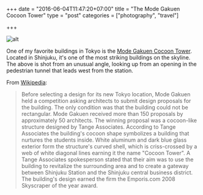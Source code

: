+++
date = "2016-06-04T11:47:20+07:00"
title = "The Mode Gakuen Cocoon Tower"
type = "post"
categories = ["photography", "travel"]

+++

![alt](/images/mode-gakuen.jpg)

One of my favorite buildings in Tokyo is the [Mode Gakuen Cocoon Tower](https://en.wikipedia.org/wiki/Mode_Gakuen_Cocoon_Tower).  Located in Shinjuku, it's one of the most striking buildings on the skyline.  The above is shot from an unusual angle, looking up from an opening in the pedestrian tunnel that leads west from the station.

From [Wikipedia](https://en.wikipedia.org/wiki/Mode_Gakuen_Cocoon_Tower):

> Before selecting a design for its new Tokyo location, Mode Gakuen held a competition asking architects to submit design proposals for the building. The only condition was that the building could not be rectangular. Mode Gakuen received more than 150 proposals by approximately 50 architects. The winning proposal was a cocoon-like structure designed by Tange Associates. According to Tange Associates the building's cocoon shape symbolizes a building that nurtures the students inside. White aluminum and dark blue glass exterior form the structure's curved shell, which is criss-crossed by a web of white diagonal lines earning it the name "Cocoon Tower". A Tange Associates spokesperson stated that their aim was to use the building to revitalize the surrounding area and to create a gateway between Shinjuku Station and the Shinjuku central business district. The building's design earned the firm the Emporis.com 2008 Skyscraper of the year award.
